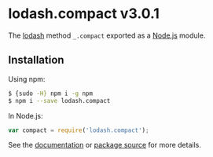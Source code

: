 # lodash.compact v3.0.1

The [lodash](https://lodash.com/) method `_.compact` exported as a [Node.js](https://nodejs.org/) module.

## Installation

Using npm:
```bash
$ {sudo -H} npm i -g npm
$ npm i --save lodash.compact
```

In Node.js:
```js
var compact = require('lodash.compact');
```

See the [documentation](https://lodash.com/docs#compact) or [package source](https://github.com/lodash/lodash/blob/3.0.1-npm-packages/lodash.compact) for more details.
